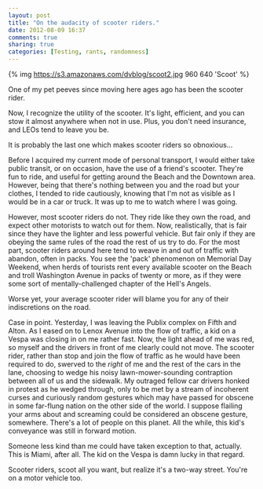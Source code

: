 ```yaml
---
layout: post
title: "On the audacity of scooter riders."
date: 2012-08-09 16:37
comments: true
sharing: true
categories: [Testing, rants, randomness] 
---
```

{% img https://s3.amazonaws.com/dvblog/scoot2.jpg 960 640 'Scoot' %}

One of my pet peeves since moving here ages ago has been the scooter rider. 

Now, I recognize the utility of the scooter. It's light, efficient, and you can stow it almost
anywhere when not in use. Plus, you don't need insurance, and LEOs tend to leave you be.

It is probably the last one which makes scooter riders so obnoxious...

<!-- more --> 

Before I acquired my current mode of personal transport, I would either take public transit, or on occasion, have 
the use of a friend's scooter. They're fun to ride, and useful for getting around the Beach and the Downtown area. 
However, being that there's nothing between you and the road but your clothes, I tended to ride cautiously, knowing that
I'm not as visible as I would be in a car or truck. It was up to me to watch where I was going. 

However, most scooter riders do not. They ride like they own the road, and expect other motorists to watch out for them. 
Now, realistically, that is fair since they have the lighter and less powerful vehicle. But fair only if they are obeying the 
same rules of the road the rest of us try to do. For the most part, scooter riders around here tend to weave in and out of traffic
with abandon, often in packs. You see the 'pack' phenomenon on Memorial Day Weekend, when herds of tourists rent every available
scooter on the Beach and troll Washington Avenue in packs of twenty or more, as if they were some sort of mentally-challenged
chapter of the Hell's Angels. 

Worse yet, your average scooter rider will blame you for any of their indiscretions on the road. 

Case in point. Yesterday, I was leaving the Publix complex on Fifth and Alton. As I eased on to Lenox Avenue into the flow of traffic, 
a kid on a Vespa was closing in on me rather fast. Now, the light ahead of me was red, so myself and the drivers in front of me clearly could not
move. The scooter rider, rather than stop and join the flow of traffic as he would have been required to do, swerved to the *right* of me and
the rest of the cars in the lane, choosing to wedge his noisy lawn-mower-sounding contraption between all of us and the sidewalk. My outraged
fellow car drivers honked in protest as he wedged through, only to be met by a stream of incoherent curses and curiously random gestures which 
may have passed for obscene in some far-flung nation on the other side of the world. I suppose flailing your arms about and screaming could
be considered an obscene gesture, somewhere. There's a lot of people on this planet. All the while, this kid's conveyance was still in forward 
motion. 

Someone less kind than me could have taken exception to that, actually. This is Miami, after all. The kid on the Vespa is damn lucky in that
regard. 

Scooter riders, scoot all you want, but realize it's a two-way street. You're on a motor vehicle too. 